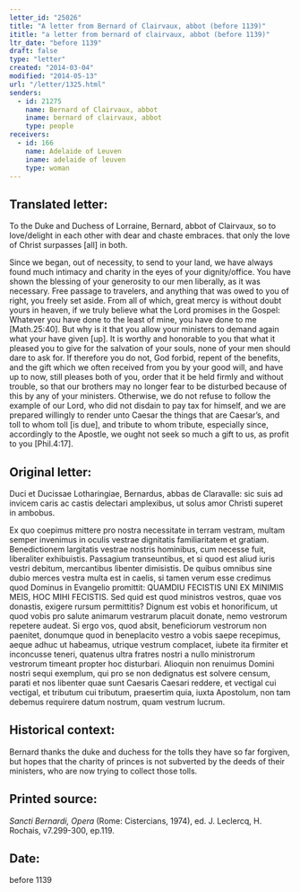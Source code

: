 ```yaml
---
letter_id: "25026"
title: "A letter from Bernard of Clairvaux, abbot (before 1139)"
ititle: "a letter from bernard of clairvaux, abbot (before 1139)"
ltr_date: "before 1139"
draft: false
type: "letter"
created: "2014-03-04"
modified: "2014-05-13"
url: "/letter/1325.html"
senders:
  - id: 21275
    name: Bernard of Clairvaux, abbot
    iname: bernard of clairvaux, abbot
    type: people
receivers:
  - id: 166
    name: Adelaide of Leuven
    iname: adelaide of leuven
    type: woman
---
```

<h2> Translated letter:</h2>To the Duke and Duchess of Lorraine, Bernard, abbot of Clairvaux, so to love/delight in each other with dear and chaste embraces. that only the love of Christ surpasses [all] in both.

Since we began, out of necessity, to send to your land, we have always found much intimacy and charity in the eyes of your dignity/office.  You have shown the blessing of your generosity to our men liberally, as it was necessary.  Free passage to travelers, and anything that was owed to you of right, you freely set aside. From all of which, great mercy is without doubt yours in heaven, if we truly believe what the Lord promises in the Gospel:  Whatever you have done to the least of mine, you have done to me [Math.25:40].  But why is it that you allow your ministers to demand again what your have given [up].  It is worthy and honorable to you that what it pleased you to give for the salvation of your souls, none of your men should dare to ask for.  If therefore you do not, God forbid, repent of the benefits, and the gift which we often received from you by your good will, and have up to now, still pleases both of you, order that it be held firmly and without trouble, so that our brothers may no longer fear to be disturbed because of this by any of your ministers.  Otherwise, we do not refuse to follow the example of our Lord, who did not disdain to pay tax for himself, and we are prepared willingly to render unto Caesar the things that are Caesar’s, and toll to whom toll [is due], and tribute to whom tribute, especially since, accordingly to the Apostle, we ought not seek so much a gift to us, as profit to you [Phil.4:17]. 


<h2 class="mt-4"> Original letter:</h2>Duci et Ducissae Lotharingiae, Bernardus, abbas de Claravalle: sic suis ad invicem caris ac castis delectari amplexibus, ut solus amor Christi superet in ambobus.  

Ex quo coepimus mittere pro nostra necessitate in terram vestram, multam semper invenimus in oculis vestrae dignitatis familiaritatem et gratiam. Benedictionem largitatis vestrae nostris hominibus, cum  necesse fuit, liberaliter exhibuistis. Passagium transeuntibus, et si quod est aliud iuris vestri debitum, mercantibus libenter dimisistis. De quibus omnibus sine dubio merces vestra multa est in caelis, si tamen verum esse credimus quod Dominus in Evangelio promittit: QUAMDIU FECISTIS UNI EX MINIMIS MEIS, HOC MIHI FECISTIS. Sed quid est quod ministros vestros, quae vos donastis, exigere rursum permittitis? Dignum est vobis et honorificum, ut quod vobis pro salute animarum vestrarum placuit donate, nemo vestrorum repetere audeat. Si ergo vos, quod absit, beneficiorum vestrorum  non paenitet, donumque quod in beneplacito vestro a vobis saepe recepimus, aeque adhuc ut habeamus, utrique vestrum complacet, iubete ita firmiter et inconcusse teneri, quatenus ultra fratres nostri a nullo ministrorum vestrorum timeant propter hoc disturbari. Alioquin non renuimus Domini nostri sequi exemplum, qui pro se non dedignatus est solvere censum, parati et nos libenter quae sunt Caesaris Caesari reddere, et vectigal cui vectigal, et tributum cui tributum, praesertim quia, iuxta Apostolum, non tam debemus requirere datum nostrum, quam vestrum lucrum.


<h2 class="mt-4"> Historical context:</h2>Bernard thanks the duke and duchess for the tolls they have so far forgiven, but hopes that the charity of princes is not subverted by the deeds of their ministers, who are now trying to collect those tolls.
<h2 class="mt-4"> Printed source:</h2><p><em>Sancti Bernardi, Opera</em> (Rome: Cistercians, 1974), ed. J. Leclercq, H. Rochais, v7.299-300, ep.119.</p><h2 class="mt-4"> Date:</h2>before 1139